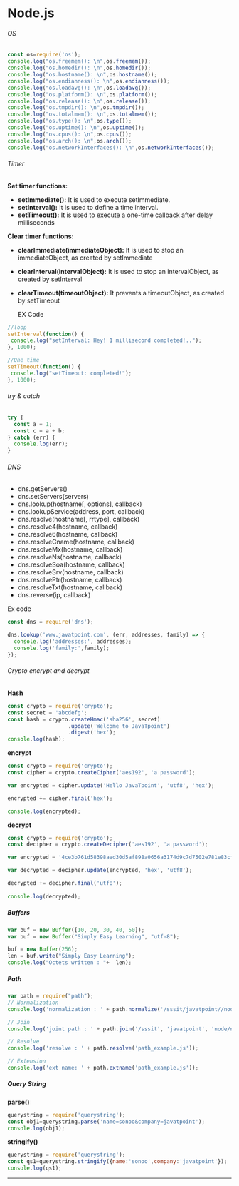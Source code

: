 # Node.js

###### OS

```javascript
const os=require('os');  
console.log("os.freemem(): \n",os.freemem());  
console.log("os.homedir(): \n",os.homedir());  
console.log("os.hostname(): \n",os.hostname());  
console.log("os.endianness(): \n",os.endianness());  
console.log("os.loadavg(): \n",os.loadavg());  
console.log("os.platform(): \n",os.platform());  
console.log("os.release(): \n",os.release());  
console.log("os.tmpdir(): \n",os.tmpdir());  
console.log("os.totalmem(): \n",os.totalmem());  
console.log("os.type(): \n",os.type());  
console.log("os.uptime(): \n",os.uptime());  
console.log("os.cpus(): \n",os.cpus());  
console.log("os.arch(): \n",os.arch());  
console.log("os.networkInterfaces(): \n",os.networkInterfaces());   
```

###### Timer

**Set timer functions:**

* **setImmediate():** It is used to execute setImmediate.
* **setInterval():** It is used to define a time interval.
* **setTimeout():** It is used to execute a one-time callback after delay milliseconds

**Clear timer functions:**

* **clearImmediate(immediateObject):** It is used to stop an immediateObject, as created by setImmediate
* **clearInterval(intervalObject):** It is used to stop an intervalObject, as created by setInterval
* **clearTimeout(timeoutObject):** It prevents a timeoutObject, as created by setTimeout

  EX Code

```javascript
//loop
setInterval(function() {  
 console.log("setInterval: Hey! 1 millisecond completed!..");   
}, 1000);  

//One time
setTimeout(function() {  
 console.log("setTimeout: completed!");   
}, 1000);  
```

###### try & catch

```javascript
try {  
  const a = 1;  
  const c = a + b;  
} catch (err) {  
  console.log(err);  
}  
```

###### DNS

* dns.getServers()
* dns.setServers(servers)
* dns.lookup(hostname[, options], callback)
* dns.lookupService(address, port, callback)
* dns.resolve(hostname[, rrtype], callback)
* dns.resolve4(hostname, callback)
* dns.resolve6(hostname, callback)
* dns.resolveCname(hostname, callback)
* dns.resolveMx(hostname, callback)
* dns.resolveNs(hostname, callback)
* dns.resolveSoa(hostname, callback)
* dns.resolveSrv(hostname, callback)
* dns.resolvePtr(hostname, callback)
* dns.resolveTxt(hostname, callback)
* dns.reverse(ip, callback)

Ex code

```javascript
const dns = require('dns');  

dns.lookup('www.javatpoint.com', (err, addresses, family) => {  
  console.log('addresses:', addresses);  
  console.log('family:',family);  
});  
```

###### Crypto encrypt and decrypt

**Hash**

```javascript
const crypto = require('crypto');  
const secret = 'abcdefg';  
const hash = crypto.createHmac('sha256', secret)  
                   .update('Welcome to JavaTpoint')  
                   .digest('hex');  
console.log(hash);  
```

**encrypt**

```javascript
const crypto = require('crypto');  
const cipher = crypto.createCipher('aes192', 'a password');  

var encrypted = cipher.update('Hello JavaTpoint', 'utf8', 'hex');  

encrypted += cipher.final('hex');  

console.log(encrypted);  
```

**decrypt**

```javascript
const crypto = require('crypto');  
const decipher = crypto.createDecipher('aes192', 'a password');  

var encrypted = '4ce3b761d58398aed30d5af898a0656a3174d9c7d7502e781e83cf6b9fb836d5';  

var decrypted = decipher.update(encrypted, 'hex', 'utf8');  

decrypted += decipher.final('utf8');
  
console.log(decrypted);  
```

##### Buffers

```javascript
var buf = new Buffer([10, 20, 30, 40, 50]);   
var buf = new Buffer("Simply Easy Learning", "utf-8");   

buf = new Buffer(256);  
len = buf.write("Simply Easy Learning");  
console.log("Octets written : "+  len);  
```

##### Path

```javascript
var path = require("path");  
// Normalization  
console.log('normalization : ' + path.normalize('/sssit/javatpoint//node/newfolder/tab/..'));  

// Join  
console.log('joint path : ' + path.join('/sssit', 'javatpoint', 'node/newfolder', 'tab', '..'));  

// Resolve  
console.log('resolve : ' + path.resolve('path_example.js'));  

// Extension   
console.log('ext name: ' + path.extname('path_example.js'));  
```

##### Query String

**parse()**

```javascript
querystring = require('querystring');  
const obj1=querystring.parse('name=sonoo&company=javatpoint');  
console.log(obj1);  
```

**stringify()**

```javascript
querystring = require('querystring');  
const qs1=querystring.stringify({name:'sonoo',company:'javatpoint'});  
console.log(qs1);  
```

---
